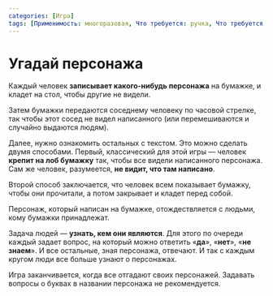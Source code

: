 ```yaml
---
categories: [Игра]
tags: [Применимость: многоразовая, Что требуется: ручка, Что требуется: бумага, На сколько людей рассчитано: от 2, Подвижность: нет]
---
```


# Угадай персонажа

Каждый человек **записывает какого-нибудь персонажа** на бумажке, и кладет на стол, чтобы другие не видели.

Затем бумажки передаются соседнему человеку по часовой стрелке, так чтобы этот сосед не видел написанного (или перемешиваются и случайно выдаются людям).

Далее, нужно ознакомить остальных с текстом. Это можно сделать двумя способами. Первый, классический для этой игры — человек **крепит на лоб бумажку** так, чтобы все видели написанного персонажа. Сам же человек, разумеется, **не видит, что там написано**.

Второй способ заключается, что человек всем показывает бумажку, чтобы они прочитали, а потом закрывает и кладет перед собой.

Персонаж, который написан на бумажке, отождествляется с людьми, кому бумажки принадлежат.

Задача людей — **узнать, кем они являются**. Для этого по очереди каждый задает вопрос, на который можно ответить «**да**», «**нет**», «**не знаем**». И все остальные, зная персонажа, отвечают. И так с каждым кругом люди все больше узнают о персонажах.

Игра заканчивается, когда все отгадают своих персонажей. Задавать вопросы о буквах в названии персонажа не рекомендуется.
